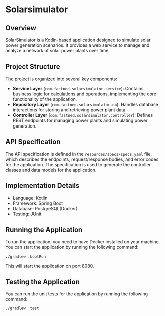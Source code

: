 # Solarsimulator

## Overview

SolarSimulator is a Kotlin-based application designed to simulate solar power generation scenarios. It provides a web service to manage and analyze a network of solar power plants over time.


## Project Structure

The project is organized into several key components:

- **Service Layer** (`com.fastned.solarsimulator.service`): Contains business logic for calculations and operations, implementing the core functionality of the application.
- **Repository Layer** (`com.fastned.solarsimulator.db`): Handles database interactions for storing and retrieving power plant data.
- **Controller Layer** (`com.fastned.solarsimulator.controller`): Defines REST endpoints for managing power plants and simulating power generation.


## API Specification
The API specification is defined in the `resources/specs/specs.yaml` file, which describes the endpoints, request/response bodies, and error codes for the application. The specification is used to generate the controller classes and data models for the application.

## Implementation Details
- Language: Kotlin
- Framework: Spring Boot
- Database: PostgreSQL(Docker)
- Testing: JUnit

## Running the Application
To run the application, you need to have Docker installed on your machine. You can start the application by running the following command:

```./gradlew :bootRun```

This will start the application on port 8080.

## Testing the Application

You can run the unit tests for the application by running the following command:

```./gradlew :test```

